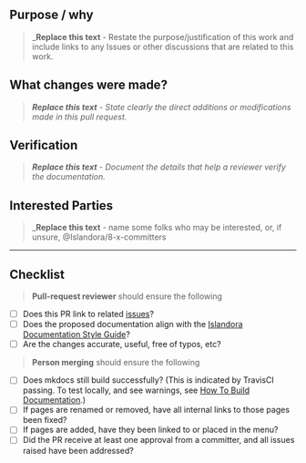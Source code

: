 ## Purpose / why

> _**Replace this text** - Restate the purpose/justification of this work and include links to any Issues or other discussions that are related to this work.

## What changes were made?

> _**Replace this text** - State clearly the direct additions or modifications made in this pull request._

## Verification

> _**Replace this text** - Document the details that help a reviewer verify the documentation._

## Interested Parties

> _**Replace this text** - name some folks who may be interested, or, if unsure, @Islandora/8-x-committers
---

## Checklist

> __Pull-request reviewer__ should ensure the following

* [ ] Does this PR link to related [issues](https://github.com/Islandora/documentation/issues/)?
* [ ] Does the proposed documentation align with the [Islandora Documentation Style Guide](https://islandora.github.io/documentation/contributing/docs_style_guide/)?
* [ ] Are the changes accurate, useful, free of typos, etc?

> __Person merging__ should ensure the following
* [ ] Does mkdocs still build successfully? (This is indicated by TravisCI passing. To test locally, and see warnings, see [How To Build Documentation](https://islandora.github.io/documentation/technical-documentation/docs-build/).)
* [ ] If pages are renamed or removed, have all internal links to those pages been fixed?
* [ ] If pages are added, have they been linked to or placed in the menu?
* [ ] Did the PR receive at least one approval from a committer, and all issues raised have been addressed?
